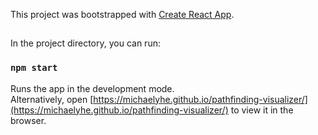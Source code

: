 This project was bootstrapped with [Create React App](https://github.com/facebook/create-react-app).

##

In the project directory, you can run:

### `npm start`

Runs the app in the development mode.<br />
Alternatively, open [https://michaelyhe.github.io/pathfinding-visualizer/](https://michaelyhe.github.io/pathfinding-visualizer/) to view it in the browser.

